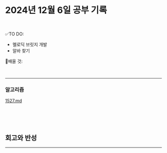 # 2024년 12월 6일 공부 기록 

<br>

✅TO DO: 

- 멜로딕 브릿지 개발
- 알바 찾기

💭배울 것:


<br>

---







### 알고리즘

[1527.md](..%2F..%2F..%2FAlgorithm%2FSolvedProblem%2F%EB%9E%9C%EB%8D%A4%EB%A7%88%EB%9D%BC%ED%86%A4%2F021%7E040%2F%EC%BD%94%EC%8A%A4-027%2F1527%2F1527.md)



<br><br><br>





## 회고와 반성

---

